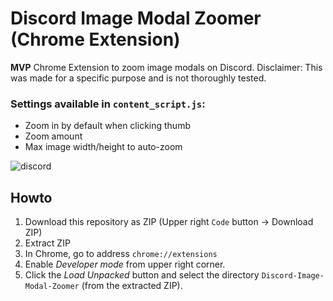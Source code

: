 # Discord Image Modal Zoomer (Chrome Extension)

**MVP** Chrome Extension to zoom image modals on Discord. Disclaimer: This was made for a specific purpose and is not thoroughly tested.

### Settings available in `content_script.js`:
- Zoom in by default when clicking thumb
- Zoom amount
- Max image width/height to auto-zoom

![discord](https://user-images.githubusercontent.com/50331907/182630382-56f41c64-5191-4493-aa36-16187ca81526.gif)

## Howto

1. Download this repository as ZIP (Upper right `Code` button -> Download ZIP)
2. Extract ZIP
3. In Chrome, go to address `chrome://extensions`
4. Enable _Developer mode_ from upper right corner.
5. Click the _Load Unpacked_ button and select the directory `Discord-Image-Modal-Zoomer` (from the extracted ZIP).
